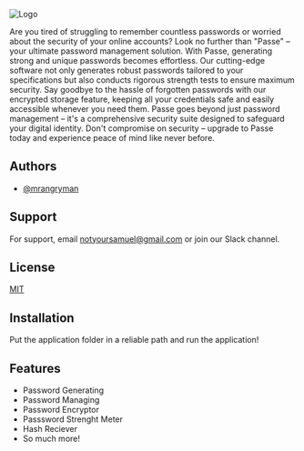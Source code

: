 ![Logo](https://i.ibb.co/cNH8yM1/logo.png)

Are you tired of struggling to remember countless passwords or worried about the security of your online accounts? Look no further than "Passe" – your ultimate password management solution. With Passe, generating strong and unique passwords becomes effortless. Our cutting-edge software not only generates robust passwords tailored to your specifications but also conducts rigorous strength tests to ensure maximum security. Say goodbye to the hassle of forgotten passwords with our encrypted storage feature, keeping all your credentials safe and easily accessible whenever you need them. Passe goes beyond just password management – it's a comprehensive security suite designed to safeguard your digital identity. Don't compromise on security – upgrade to Passe today and experience peace of mind like never before.

## Authors

- [@mrangryman](https://github.com/NotYourSamuel)


## Support

For support, email notyoursamuel@gmail.com or join our Slack channel.


## License

[MIT](https://choosealicense.com/licenses/mit/)


## Installation

Put the application folder in a reliable path and run the application! 

## Features

- Password Generating
- Password Managing
- Password Encryptor
- Passsword Strenght Meter
- Hash Reciever
- So much more!
